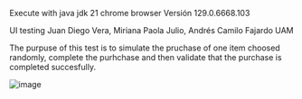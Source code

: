 Execute with java jdk 21
chrome browser Versión 129.0.6668.103 

UI testing
Juan Diego Vera, Miriana Paola Julio, Andrés Camilo Fajardo
UAM

The purpuse of this test is to simulate the pruchase of one item choosed randomly, complete the purhchase and then validate
that the purchase is completed succesfully.

![image](https://github.com/user-attachments/assets/2ae26c71-eba0-4f28-ae4f-fd75e19cbbbe)

